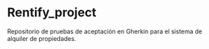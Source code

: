 # Rentify_project
Repositorio de pruebas de aceptación en Gherkin para el sistema de alquiler de propiedades.
